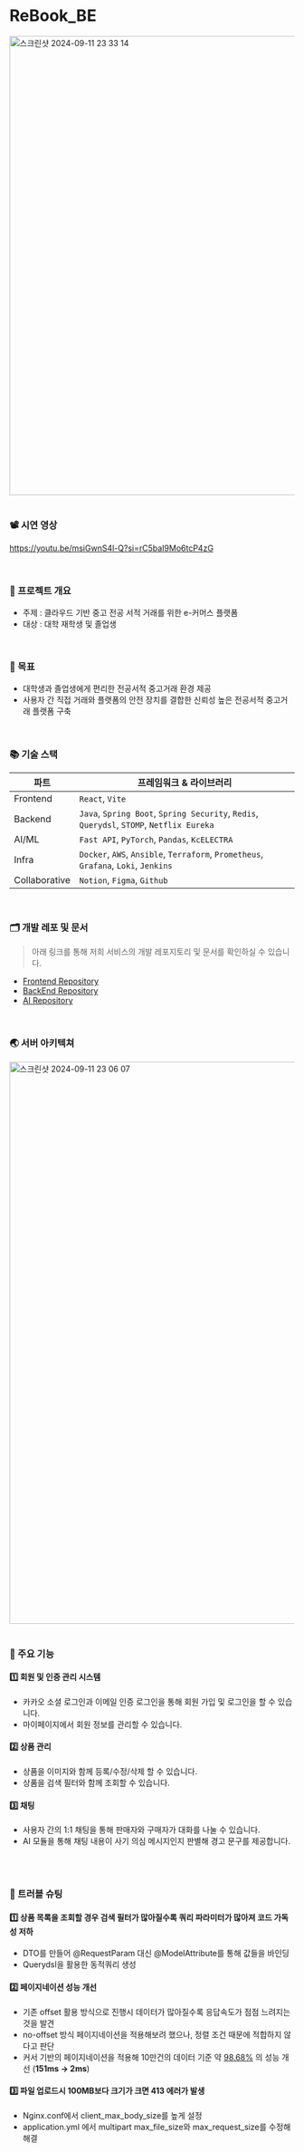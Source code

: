 # ReBook_BE
<img width="811" alt="스크린샷 2024-09-11 23 33 14" src="https://github.com/user-attachments/assets/d04690c8-fafc-4a50-b182-3fee3f6d2ae7">


</br>

</br>

### 📽️ 시연 영상
https://youtu.be/msiGwnS4l-Q?si=rC5baI9Mo6tcP4zG 

</br>

### 🔖 프로젝트 개요
  - 주제 : 클라우드 기반 중고 전공 서적 거래를 위한 e-커머스 플랫폼
  - 대상 : 대학 재학생 및 졸업생

</br>

### 🎯 목표
  - 대학생과 졸업생에게 편리한 전공서적 중고거래 환경 제공
  - 사용자 간 직접 거래와 플랫폼의 안전 장치를 결합한 신뢰성 높은 전공서적 중고거래 플랫폼 구축

</br>

### 📚 기술 스택

|파트|프레임워크 & 라이브러리|
|---|---|
|Frontend|`React`, `Vite`|
|Backend|`Java`, `Spring Boot`, `Spring Security`, `Redis`, `Querydsl`, `STOMP`, `Netflix Eureka`|
|AI/ML|`Fast API`, `PyTorch`, `Pandas`, `KcELECTRA`|
|Infra|`Docker`, `AWS`, `Ansible`, `Terraform`, `Prometheus`, `Grafana`, `Loki`, `Jenkins`|
|Collaborative|`Notion`, `Figma`, `Github`|


</br>

### 🗂️ 개발 레포 및 문서
> 아래 링크를 통해 저희 서비스의 개발 레포지토리 및 문서를 확인하실 수 있습니다.

- [Frontend Repository](https://github.com/5-ReBook/ReBook_FE)
- [BackEnd Repository](https://github.com/5-ReBook/ReBook_BE)
- [AI Repository](https://github.com/5-ReBook/ReBook_AI)


</br>

### 🌏 서버 아키텍쳐
<img width="993" alt="스크린샷 2024-09-11 23 06 07" src="https://github.com/user-attachments/assets/ed1a8498-2a35-4240-a50d-924093bd82c0">

</br>

</br>

### 🔗 주요 기능

  #### 1️⃣ 회원 및 인증 관리 시스템
  - 카카오 소셜 로그인과 이메일 인증 로그인을 통해 회원 가입 및 로그인을 할 수 있습니다.
  - 마이페이지에서 회원 정보를 관리할 수 있습니다.

  #### 2️⃣ 상품 관리
  - 상품을 이미지와 함께 등록/수정/삭제 할 수 있습니다.
  - 상품을 검색 필터와 함께 조회할 수 있습니다.

  #### 3️⃣ 채팅
  - 사용자 간의 1:1 채팅을 통해 판매자와 구매자가 대화를 나눌 수 있습니다.
  - AI 모듈을 통해 채팅 내용이 사기 의심 메시지인지 판별해 경고 문구를 제공합니다.

</br>

</br>

### 🚀 트러블 슈팅

  #### 1️⃣ **상품 목록을 조회할 경우 검색 필터가 많아질수록 쿼리 파라미터가 많아져 코드 가독성 저하**
  - DTO를 만들어 @RequestParam 대신 @ModelAttribute를 통해 값들을 바인딩
  - Querydsl을 활용한 동적쿼리 생성
  #### 2️⃣ **페이지네이션 성능 개선**
  - 기존 offset 활용 방식으로 진행시 데이터가 많아질수록 응답속도가 점점 느려지는 것을 발견
  - no-offset 방식 페이지네이션을 적용해보려 했으나, 정렬 조건 때문에 적합하지 않다고 판단
  - 커서 기반의 페이지네이션을 적용해 10만건의 데이터 기준 약 <ins>98.68%</ins> 의 성능 개선 (**151ms → 2ms**)
  #### 3️⃣ **파일 업로드시 100MB보다 크기가 크면 413 에러가 발생**
  - Nginx.conf에서 client_max_body_size를 높게 설정
  - application.yml 에서 multipart max_file_size와 max_request_size를 수정해 해결

